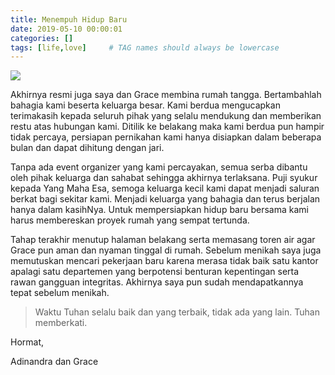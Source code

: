 ```yaml
---
title: Menempuh Hidup Baru
date: 2019-05-10 00:00:01
categories: []
tags: [life,love]     # TAG names should always be lowercase
---
```


![](https://lh3.googleusercontent.com/pw/AP1GczNSz5otBJhZwSdLpDua3AMNBX_ms8Iy_4eeRu0fpgJ4UL9ha57kEtrYS1A2oLfDIkIckkRlV0siPQz81Je5upl6KSI07B-XGQXbm29IONixr13vAUsLMJn8dSv_EiE-mzBqAW0rS-ZKuENh-Ie1gzYNRg=w1394-h929-s-no-gm?authuser=0)

Akhirnya resmi juga saya dan Grace membina rumah tangga. Bertambahlah bahagia kami beserta keluarga besar. Kami berdua mengucapkan terimakasih kepada seluruh pihak yang selalu mendukung dan memberikan restu atas hubungan kami. Ditilik ke belakang maka kami berdua pun hampir tidak percaya, persiapan pernikahan kami hanya disiapkan dalam beberapa bulan dan dapat dihitung dengan jari.

Tanpa ada event organizer yang kami percayakan, semua serba dibantu oleh pihak keluarga dan sahabat sehingga akhirnya terlaksana. Puji syukur kepada Yang Maha Esa, semoga keluarga kecil kami dapat menjadi saluran berkat bagi sekitar kami. Menjadi keluarga yang bahagia dan terus berjalan hanya dalam kasihNya. Untuk mempersiapkan hidup baru bersama kami harus membereskan proyek rumah yang sempat tertunda.

Tahap terakhir menutup halaman belakang serta memasang toren air agar Grace pun aman dan nyaman tinggal di rumah. Sebelum menikah saya juga memutuskan mencari pekerjaan baru karena merasa tidak baik satu kantor apalagi satu departemen yang berpotensi benturan kepentingan serta rawan gangguan integritas. Akhirnya saya pun sudah mendapatkannya tepat sebelum menikah.

> Waktu Tuhan selalu baik dan yang terbaik, tidak ada yang lain. Tuhan memberkati.

Hormat,

Adinandra dan Grace